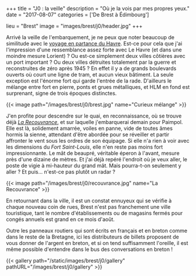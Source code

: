 +++
title = "J0 : la veille"
description = "Où je la vois par mes propres yeux."
date = "2017-08-07"
categories = ['De Brest à Édimbourg']

lieu = "Brest"
image = "images/brest/j0/header.jpg"
+++


Arrivé la veille de l'embarquement, je ne peux que noter beaucoup de similitude avec le [voyage en partance du Havre](/categories/journal-de-bord-transatlantique/). Est-ce pour cela que j'ai l'impression d'une ressemblance assez forte avec Le Havre (et dans une moindre mesure Lorient) ?
Ou est-ce simplement deux villes côtières avec un port important ? Ou deux villes détruites totalement par la guerre et reconstruites de zéro après 1945 ? En effet il y a de grands boulevards ouverts où court une ligne de tram, et aucun vieux bâtiment. La seule exception est l'énorme fort qui garde l'entrée de la rade. D'ailleurs le mélange entre fort en pierre, ponts et grues métalliques, et HLM en fond est surprenant, signe de trois époques distinctes.


{{< image path="/images/brest/j0/brest.jpg" name="Curieux mélange" >}}

J'en profite pour descendre sur le quai, en reconnaissance, où se trouve déjà [*La Recouvrance*](http://www.larecouvrance.com/), et sur laquelle j'embarquerai demain pour Paimpol. Elle est là, solidement amarrée, voiles en panne, vide de toutes âmes hormis la sienne, attendant d'être abordée pour se réveiller et partir affronter le vent sous les ordres de son équipage. Si elle n'a rien à voir avec les dimensions du *Fort Saint-Louis*, elle n'en reste pas moins fort impressionnante.
Le mât de beaupré, véritable éperon à l'avant, mesure près d'une dizaine de mètres. Et j'ai déjà repéré l'endroit où je veux aller, le poste de vigie à mi-hauteur du grand mât. Mais pourra-t-on seulement y aller ? Et puis... n'est-ce pas plutôt un radar ?


{{< image path="/images/brest/j0/recouvrance.jpg" name="La Recouvrance" >}}

En retournant dans la ville, il est un constat ennuyeux qui se vérifie à chaque nouveau coin de rues, Brest n'est pas franchement une ville touristique, tant le nombre d'établissements ou de magasins fermés pour congés annuels est grand en ce mois d'août.

Outre les panneaux routiers qui sont écrits en français et en breton comme dans le reste de la Bretagne, ici les distributeurs de billets proposent de vous donner de l'argent en breton, et si on tend suffisamment l'oreille, il est même possible d'entendre dans le bus des conversations en breton !


{{< gallery path="/static/images/brest/j0/gallery" pathURL="/images/brest/j0/gallery" >}}
